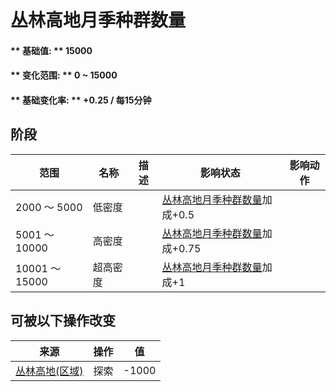# 丛林高地月季种群数量  
#### ** 基础值: ** 15000   
#### ** 变化范围: ** 0 ~ 15000  
#### ** 基础变化率: ** +0.25 / 每15分钟  
## 阶段  
范围  |  名称  |  描述  |  影响状态  |  影响动作  
----  |  ----  |  ----  |  ----  |  ----  
2000 ～ 5000  |  低密度  |    |  [丛林高地月季种群数量](ChinaRose_JungleHighlandsPop.md)加成+0.5  |    
5001 ～ 10000  |  高密度  |    |  [丛林高地月季种群数量](ChinaRose_JungleHighlandsPop.md)加成+0.75  |    
10001 ～ 15000  |  超高密度  |    |  [丛林高地月季种群数量](ChinaRose_JungleHighlandsPop.md)加成+1  |    
## 可被以下操作改变  
来源  |  操作  |  值  
----  |  ----  |  ----  
[丛林高地(区域)](JungleHighlands.md)  |  探索  |  -1000  
